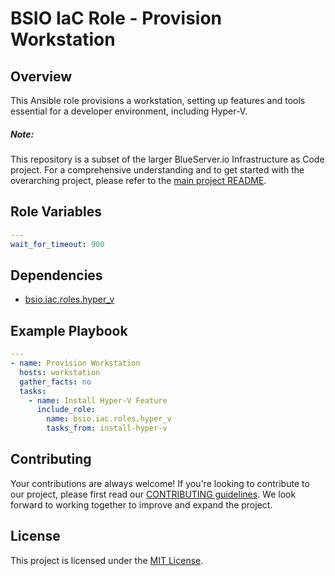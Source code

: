 # BSIO IaC Role - Provision Workstation

## Overview

This Ansible role provisions a workstation, setting up features and tools essential for a developer environment, including Hyper-V.


##### **Note**:

This repository is a subset of the larger BlueServer.io Infrastructure as Code project. For a comprehensive understanding and to get started with the overarching project, please refer to the [main project README](https://github.com/blueserverio/bsio.iac.provision_environment/blob/main/README.md).

## Role Variables

```yaml
---
wait_for_timeout: 900
```

## Dependencies

- [bsio.iac.roles.hyper_v](https://github.com/blueserverio/bsio.iac.roles.hyper_v)

## Example Playbook

```yaml
--- 
- name: Provision Workstation
  hosts: workstation
  gather_facts: no
  tasks:
    - name: Install Hyper-V Feature
      include_role: 
        name: bsio.iac.roles.hyper_v
        tasks_from: install-hyper-v
```

## Contributing
Your contributions are always welcome! If you're looking to contribute to our project, please first read our [CONTRIBUTING guidelines](https://github.com/blueserverio/bsio.iac.provision_environment/blob/main/CONTRIBUTING.md). We look forward to working together to improve and expand the project.


## License
This project is licensed under the [MIT License](LICENSE).